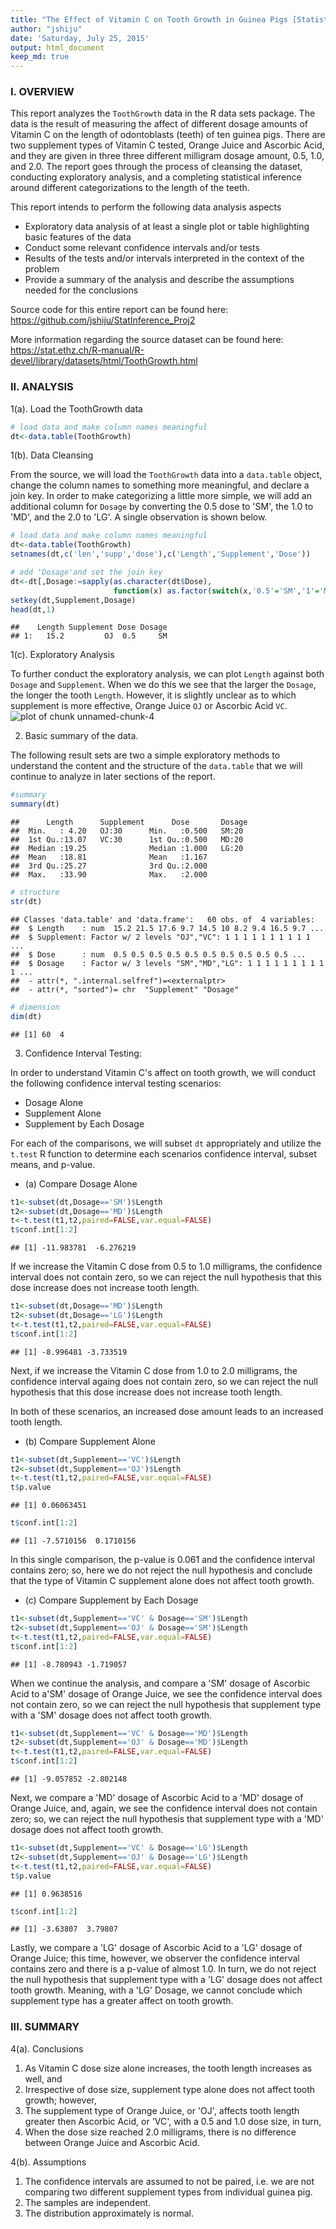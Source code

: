 ```yaml
---
title: "The Effect of Vitamin C on Tooth Growth in Guinea Pigs [Statistical Inference : Project - PART2 ]"
author: "jshiju"
date: 'Saturday, July 25, 2015'
output: html_document
keep_md: true
---
```


### I. OVERVIEW

This report analyzes the `ToothGrowth` data in the R data sets package. The data is the result of measuring the affect of different dosage amounts of Vitamin C on the length of odontoblasts (teeth) of ten guinea pigs.  There are two supplement types of Vitamin C tested, Orange Juice and Ascorbic Acid, and they are given in three three different milligram dosage amount, 0.5, 1.0, and 2.0.  The report goes through the process of cleansing the dataset, conducting exploratory analysis, and a completing statistical inference around different categorizations to the length of the teeth.

This report intends to perform the following data analysis aspects

* Exploratory data analysis of at least a single plot or table highlighting basic features of the data
* Conduct some relevant confidence intervals and/or tests
* Results of the tests and/or intervals interpreted in the context of the problem
* Provide a summary of the analysis and describe the assumptions needed for the conclusions

Source code for this entire report can be found here:  
https://github.com/jshiju/StatInference_Proj2

More information regarding the source dataset can be found here:   
https://stat.ethz.ch/R-manual/R-devel/library/datasets/html/ToothGrowth.html


  

### II. ANALYSIS

1(a). Load the ToothGrowth data


```r
# load data and make column names meaningful
dt<-data.table(ToothGrowth)
```

1(b). Data Cleansing

From the source, we will load the `ToothGrowth` data into a `data.table` object, change the column names to something more meaningful, and declare a join key. In order to make categorizing a little more simple, we will add an additional column for `Dosage` by converting the 0.5 dose to 'SM', the 1.0 to 'MD', and the 2.0 to 'LG'.  A single observation is shown below.

```r
# load data and make column names meaningful
dt<-data.table(ToothGrowth)
setnames(dt,c('len','supp','dose'),c('Length','Supplement','Dose'))

# add 'Dosage'and set the join key
dt<-dt[,Dosage:=sapply(as.character(dt$Dose),
                       function(x) as.factor(switch(x,'0.5'='SM','1'='MD','2'='LG')))]
setkey(dt,Supplement,Dosage)
head(dt,1)
```

```
##    Length Supplement Dose Dosage
## 1:   15.2         OJ  0.5     SM
```
  
     
1(c). Exploratory Analysis

To further conduct the exploratory analysis, we can plot `Length` against both `Dosage` and `Supplement`.  When we do this we see that the larger the `Dosage`, the longer the tooth `Length`.  However, it is slightly unclear as to which supplement is more effective, Orange Juice `OJ` or Ascorbic Acid `VC`.  
![plot of chunk unnamed-chunk-4](figure/unnamed-chunk-4-1.png) 
  

2. Basic summary of the data.

The following result sets are two a simple exploratory methods to understand the content and the structure of the `data.table` that we will continue to analyze in later sections of the report.

```r
#summary
summary(dt)
```

```
##      Length      Supplement      Dose       Dosage 
##  Min.   : 4.20   OJ:30      Min.   :0.500   SM:20  
##  1st Qu.:13.07   VC:30      1st Qu.:0.500   MD:20  
##  Median :19.25              Median :1.000   LG:20  
##  Mean   :18.81              Mean   :1.167          
##  3rd Qu.:25.27              3rd Qu.:2.000          
##  Max.   :33.90              Max.   :2.000
```

```r
# structure
str(dt)
```

```
## Classes 'data.table' and 'data.frame':	60 obs. of  4 variables:
##  $ Length    : num  15.2 21.5 17.6 9.7 14.5 10 8.2 9.4 16.5 9.7 ...
##  $ Supplement: Factor w/ 2 levels "OJ","VC": 1 1 1 1 1 1 1 1 1 1 ...
##  $ Dose      : num  0.5 0.5 0.5 0.5 0.5 0.5 0.5 0.5 0.5 0.5 ...
##  $ Dosage    : Factor w/ 3 levels "SM","MD","LG": 1 1 1 1 1 1 1 1 1 1 ...
##  - attr(*, ".internal.selfref")=<externalptr> 
##  - attr(*, "sorted")= chr  "Supplement" "Dosage"
```

```r
# dimension
dim(dt)
```

```
## [1] 60  4
```



3. Confidence Interval Testing:

In order to understand Vitamin C's affect on tooth growth, we will conduct the following confidence interval testing scenarios:  

- Dosage Alone
- Supplement Alone
- Supplement by Each Dosage

For each of the comparisons, we will subset `dt` appropriately and utilize the `t.test` R function to determine each scenarios confidence interval, subset means, and p-value.
  
     
* (a) Compare Dosage Alone

```r
t1<-subset(dt,Dosage=='SM')$Length
t2<-subset(dt,Dosage=='MD')$Length
t<-t.test(t1,t2,paired=FALSE,var.equal=FALSE)
t$conf.int[1:2]
```

```
## [1] -11.983781  -6.276219
```
If we increase the Vitamin C dose from 0.5 to 1.0 milligrams, the confidence interval does not contain zero, so we can reject the null hypothesis that this dose increase does not increase tooth length.


```r
t1<-subset(dt,Dosage=='MD')$Length
t2<-subset(dt,Dosage=='LG')$Length
t<-t.test(t1,t2,paired=FALSE,var.equal=FALSE)
t$conf.int[1:2]
```

```
## [1] -8.996481 -3.733519
```
Next, if we increase the Vitamin C dose from 1.0 to 2.0 milligrams, the confidence interval againg does not contain zero, so we can reject the null hypothesis that this dose increase does not increase tooth length.

In both of these scenarios, an increased dose amount leads to an increased tooth length.
  
* (b) Compare Supplement Alone

```r
t1<-subset(dt,Supplement=='VC')$Length
t2<-subset(dt,Supplement=='OJ')$Length
t<-t.test(t1,t2,paired=FALSE,var.equal=FALSE)
t$p.value
```

```
## [1] 0.06063451
```

```r
t$conf.int[1:2]
```

```
## [1] -7.5710156  0.1710156
```

In this single comparison, the p-value is 0.061 and the confidence interval contains zero; so, here we do not reject the null hypothesis and conclude that the type of Vitamin C supplement alone does not affect tooth growth.
  
     
* (c) Compare Supplement by Each Dosage

```r
t1<-subset(dt,Supplement=='VC' & Dosage=='SM')$Length
t2<-subset(dt,Supplement=='OJ' & Dosage=='SM')$Length
t<-t.test(t1,t2,paired=FALSE,var.equal=FALSE)
t$conf.int[1:2]
```

```
## [1] -8.780943 -1.719057
```

When we continue the analysis, and compare a 'SM' dosage of Ascorbic Acid to a'SM' dosage of Orange Juice, we see the confidence interval does not contain zero, so we can reject the null hypothesis that supplement type with a 'SM' dosage does not affect tooth growth.
  
     

```r
t1<-subset(dt,Supplement=='VC' & Dosage=='MD')$Length
t2<-subset(dt,Supplement=='OJ' & Dosage=='MD')$Length
t<-t.test(t1,t2,paired=FALSE,var.equal=FALSE)
t$conf.int[1:2]
```

```
## [1] -9.057852 -2.802148
```
Next, we compare a 'MD' dosage of Ascorbic Acid to a 'MD' dosage of Orange Juice, and, again, we see the confidence interval does not contain zero; so, we can reject the null hypothesis that supplement type with a 'MD' dosage does not affect tooth growth.
  
    

```r
t1<-subset(dt,Supplement=='VC' & Dosage=='LG')$Length
t2<-subset(dt,Supplement=='OJ' & Dosage=='LG')$Length
t<-t.test(t1,t2,paired=FALSE,var.equal=FALSE)
t$p.value
```

```
## [1] 0.9638516
```

```r
t$conf.int[1:2]
```

```
## [1] -3.63807  3.79807
```

Lastly, we compare a 'LG' dosage of Ascorbic Acid to a 'LG' dosage of Orange Juice; this time, however, we observer the confidence interval contains zero and there is a p-value of almost 1.0.  In turn, we do not reject the null hypothesis that supplement type with a 'LG' dosage does not affect tooth growth.  Meaning, with a 'LG' Dosage, we cannot conclude which supplement type has a greater affect on tooth growth.
  
### III. SUMMARY    
4(a). Conclusions

1. As Vitamin C dose size alone increases, the tooth length increases as well, and
2. Irrespective of dose size, supplement type alone does not affect tooth growth; however,
3. The supplement type of Orange Juice, or 'OJ', affects tooth length greater then Ascorbic Acid, or 'VC', with a 0.5 and 1.0 dose size, in turn, 
4. When the dose size reached 2.0 milligrams, there is no difference between Orange Juice and Ascorbic Acid.
  
     
4(b). Assumptions

1. The confidence intervals are assumed to not be paired, i.e. we are not comparing two different supplement types from individual guinea pig.
2. The samples are independent.
3. The distribution approximately is normal.
